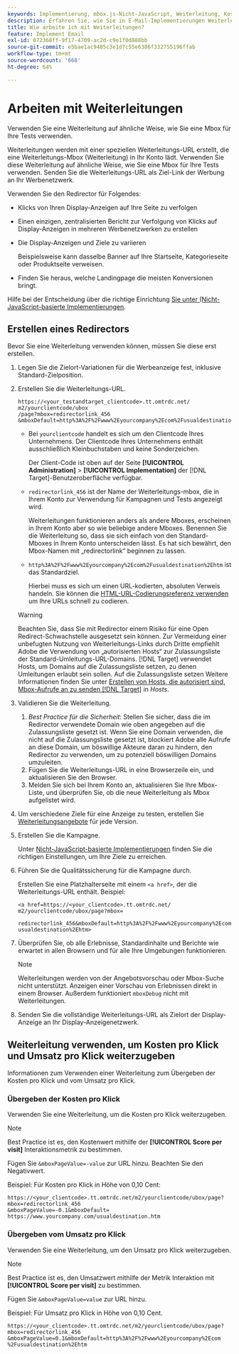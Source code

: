 ```yaml
---
keywords: Implementierung, mbox.js-Nicht-JavaScript, Weiterleitung, Kosten pro Klick, Umsatz pro Klick
description: Erfahren Sie, wie Sie in E-Mail-Implementierungen Weiterleitungen verwenden, ähnlich wie bei der Verwendung einer Mbox in Ihren - [!DNL Adobe Target] .
title: Wie arbeite ich mit Weiterleitungen?
feature: Implement Email
exl-id: 072368ff-9f17-4709-ac2d-c9e1f0d888bb
source-git-commit: e5bae1ac9485c3e1d7c55e6386f332755196ffab
workflow-type: tm+mt
source-wordcount: '668'
ht-degree: 64%

---
```


# Arbeiten mit Weiterleitungen

Verwenden Sie eine Weiterleitung auf ähnliche Weise, wie Sie eine Mbox für Ihre Tests verwenden.

Weiterleitungen werden mit einer speziellen Weiterleitungs-URL erstellt, die eine Weiterleitungs-Mbox (Weiterleitung) in Ihr Konto lädt. Verwenden Sie diese Weiterleitung auf ähnliche Weise, wie Sie eine Mbox für Ihre Tests verwenden. Senden Sie die Weiterleitungs-URL als Ziel-Link der Werbung an Ihr Werbenetzwerk.

Verwenden Sie den Redirector für Folgendes:

* Klicks von Ihren Display-Anzeigen auf Ihre Seite zu verfolgen
* Einen einzigen, zentralisierten Bericht zur Verfolgung von Klicks auf Display-Anzeigen in mehreren Werbenetzwerken zu erstellen
* Die Display-Anzeigen und Ziele zu variieren

  Beispielsweise kann dasselbe Banner auf Ihre Startseite, Kategorieseite oder Produktseite verweisen.

* Finden Sie heraus, welche Landingpage die meisten Konversionen bringt.

Hilfe bei der Entscheidung über die richtige Einrichtung [ Sie unter (Nicht-JavaScript-basierte Implementierungen](/help/dev/implement/email/overview.md).

## Erstellen eines Redirectors

Bevor Sie eine Weiterleitung verwenden können, müssen Sie diese erst erstellen.

1. Legen Sie die Zielort-Variationen für die Werbeanzeige fest, inklusive Standard-Zielposition.
1. Erstellen Sie die Weiterleitungs-URL.

   ```
   https://<your_testandtarget_clientcode>.tt.omtrdc.net/​m2/yourclientcode/ubox
   /​page?mbox=redirectorlink_456
   &mboxDefault=http%3A%2F%2Fwww%2Eyourcompany%2Ecom%2Fusualdestination%2Ehtm
   ```

   * Bei `yourclientcode` handelt es sich um den Clientcode Ihres Unternehmens. Der Clientcode Ihres Unternehmens enthält ausschließlich Kleinbuchstaben und keine Sonderzeichen.

     Der Client-Code ist oben auf der Seite **[!UICONTROL Administration]** > **[!UICONTROL Implementation]** der [!DNL Target]-Benutzeroberfläche verfügbar.

   * `redirectorlink_456` ist der Name der Weiterleitungs-mbox, die in Ihrem Konto zur Verwendung für Kampagnen und Tests angezeigt wird.

     Weiterleitungen funktionieren anders als andere Mboxes, erscheinen in Ihrem Konto aber so wie beliebige andere Mboxes. Benennen Sie die Weiterleitung so, dass sie sich einfach von den Standard-Mboxes in Ihrem Konto unterscheiden lässt.  Es hat sich bewährt, den Mbox-Namen mit „redirectorlink“ beginnen zu lassen.

   * `http%3A%2F%2Fwww%2Eyourcompany%2Ecom%2Fusualdestination%2Ehtm` ist das Standardziel.

     Hierbei muss es sich um einen URL-kodierten, absoluten Verweis handeln. Sie können die [HTML-URL-Codierungsreferenz verwenden](https://www.w3schools.com/tags/ref_urlencode.asp) um Ihre URLs schnell zu codieren.

   >[!WARNING]
   >
   >Beachten Sie, dass Sie mit Redirector einem Risiko für eine Open Redirect-Schwachstelle ausgesetzt sein können. Zur Vermeidung einer unbefugten Nutzung von Weiterleitungs-Links durch Dritte empfiehlt Adobe die Verwendung von „autorisierten Hosts“ zur Zulassungsliste der Standard-Umleitungs-URL-Domains. [!DNL Target] verwendet Hosts, um Domains auf die Zulassungsliste setzen, zu denen Umleitungen erlaubt sein sollen. Auf die Zulassungsliste setzen Weitere Informationen finden Sie unter [Erstellen von Hosts, die autorisiert sind, Mbox-Aufrufe an zu senden [!DNL Target]](https://experienceleague.adobe.com/docs/target/using/administer/hosts.html?lang=de#allowlist) in *Hosts*.

1. Validieren Sie die Weiterleitung.
   1. *Best Practice für die Sicherheit*: Stellen Sie sicher, dass die im Redirector verwendete Domain wie oben angegeben auf die Zulassungsliste gesetzt ist. Wenn Sie eine Domain verwenden, die nicht auf die Zulassungsliste gesetzt ist, blockiert Adobe alle Aufrufe an diese Domain, um böswillige Akteure daran zu hindern, den Redirector zu verwenden, um zu potenziell böswilligen Domains umzuleiten.
   2. Fügen Sie die Weiterleitungs-URL in eine Browserzeile ein, und aktualisieren Sie den Browser.
   3. Melden Sie sich bei Ihrem Konto an, aktualisieren Sie Ihre Mbox-Liste, und überprüfen Sie, ob die neue Weiterleitung als Mbox aufgelistet wird.
1. Um verschiedene Ziele für eine Anzeige zu testen, erstellen Sie [Weiterleitungsangebote](https://experienceleague.adobe.com/docs/target/using/experiences/vec/redirect-offer.html?lang=de) für jede Version.
1. Erstellen Sie die Kampagne.

   Unter [Nicht-JavaScript-basierte Implementierungen](/help/dev/implement/email/overview.md) finden Sie die richtigen Einstellungen, um Ihre Ziele zu erreichen.
1. Führen Sie die Qualitätssicherung für die Kampagne durch.

   Erstellen Sie eine Platzhalterseite mit einem `<a href>`, der die Weiterleitungs-URL enthält. Beispiel:

   ```
   <a href=https://<your_clientcode>.tt.omtrdc.net/​m2/yourclientcode/ubox/​page?mbox=
   
   redirectorlink_456&mboxDefault=http%3A%2F%2Fwww%2Eyourcompany%2Ecom%2F​usualdestination%2Ehtm>
   ```

1. Überprüfen Sie, ob alle Erlebnisse, Standardinhalte und Berichte wie erwartet in allen Browsern und für alle Ihre Umgebungen funktionieren.

   >[!NOTE]
   >
   >Weiterleitungen werden von der Angebotsvorschau oder Mbox-Suche nicht unterstützt. Anzeigen einer Vorschau von Erlebnissen direkt in einem Browser. Außerdem funktioniert `mboxDebug` nicht mit Weiterleitungen.

1. Senden Sie die vollständige Weiterleitungs-URL als Zielort der Display-Anzeige an Ihr Display-Anzeigenetzwerk.

## Weiterleitung verwenden, um Kosten pro Klick und Umsatz pro Klick weiterzugeben

Informationen zum Verwenden einer Weiterleitung zum Übergeben der Kosten pro Klick und vom Umsatz pro Klick.

### Übergeben der Kosten pro Klick

Verwenden Sie eine Weiterleitung, um die Kosten pro Klick weiterzugeben.

>[!NOTE]
>
>Best Practice ist es, den Kostenwert mithilfe der **[!UICONTROL Score per visit]** Interaktionsmetrik zu bestimmen.

Fügen Sie `&mboxPageValue=-value` zur URL hinzu. Beachten Sie den Negativwert.

Beispiel: Für Kosten pro Klick in Höhe von 0,10 Cent:

```
https://<your_clientcode>.tt.omtrdc.net/​m2/yourclientcode/ubox/​page?mbox=redirectorlink_456
&mboxPageValue=-0.1&mboxDefault=​https://www.yourcompany.com/usualdestination.htm
```

### Übergeben vom Umsatz pro Klick 

Verwenden Sie eine Weiterleitung, um den Umsatz pro Klick weiterzugeben.

>[!NOTE]
>
>Best Practice ist es, den Umsatzwert mithilfe der Metrik Interaktion mit **[!UICONTROL Score per visit]** zu bestimmen.

Fügen Sie `&mboxPageValue=value` zur URL hinzu.

Beispiel: Für Umsatz pro Klick in Höhe von 0,10 Cent.

```
https://<​your_clientcode>​​​​.tt​​.omtrdc​.net/​​m2/​yourclientcode/​ubox/​​​page?mbox=redirectorlink_456
&mboxPageValue=0.1​&mbox​Default=​​http%3A%2F%2Fwww%2E​yourcompany%2Ecom​%2Fusualdestination%2Ehtm
```

